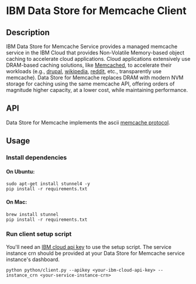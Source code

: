 # IBM Data Store for Memcache Client

## Description

IBM Data Store for Memcache Service provides a managed memcache service in the IBM Cloud that provides Non-Volatile Memory-based object caching to accelerate cloud applications.
Cloud applications extensively use DRAM-based caching solutions, like [Memcached](http://memcached.org/), to accelerate their workloads (e.g., [drupal](https://www.drupal.org/project/memcache), [wikipedia](http://www.datacenterknowledge.com/archives/2008/06/24/a-look-inside-wikipedias-infrastructure), [reddit](https://redditblog.com/2017/01/17/caching-at-reddit/), etc., transparently use memcache).
Data Store for Memcache replaces DRAM with modern NVM storage for caching using the same memcache API, offering orders of magnitude higher capacity, at a lower cost, while maintaining performance.

## API

Data Store for Memcache implements the ascii [memcache protocol](https://github.com/memcached/memcached/blob/master/doc/protocol.txt).

## Usage

### Install dependencies

#### On Ubuntu:
`sudo apt-get install stunnel4 -y`  
`pip install -r requirements.txt`

#### On Mac:
`brew install stunnel`  
`pip install -r requirements.txt`


### Run client setup script

You'll need an [IBM cloud api key](https://console.bluemix.net/docs/iam/apikeys.html#platform-api-keys) to use the setup script. The service instance crn should be provided at your Data Store for Memcache service instance's dashboard.

`python python/client.py --apikey <your-ibm-cloud-api-key> --instance_crn <your-service-instance-crn>`
